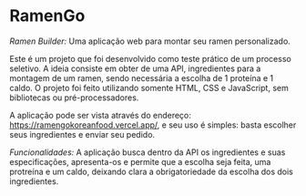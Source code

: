 # RamenGo

*Ramen Builder:* Uma aplicação web para montar seu ramen personalizado.

Este é um projeto que foi desenvolvido como teste prático de um processo seletivo. A ideia consiste em obter de uma API, ingredientes para a montagem de um ramen, sendo necessária a escolha de 1 proteína e 1 caldo.
O projeto foi feito utilizando somente HTML, CSS e JavaScript, sem bibliotecas ou pré-processadores.

A aplicação pode ser vista através do endereço: https://ramengokoreanfood.vercel.app/, e seu uso é simples: basta escolher seus ingredientes e enviar seu pedido.

*Funcionalidades:* A aplicação busca dentro da API os ingredientes e suas especificações, apresenta-os e permite que a escolha seja feita, uma protreína e um caldo, deixando clara a obrigatoriedade da escolha dos dois ingredientes.